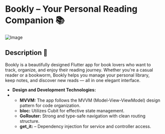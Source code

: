 # Bookly – Your Personal Reading Companion  📚


![Image](https://github.com/user-attachments/assets/28de37c0-5557-4094-bff8-1355e7e0b827)


## Description 📄

Bookly is a beautifully designed Flutter app for book lovers who want to track, organize, and enjoy their reading journey. Whether you're a casual reader or a bookworm, Bookly helps you manage your personal library, keep notes, and discover new reads — all in one elegant interface.



- **Design and Development Technologies:**
- 
  - **MVVM:** The app follows the MVVM (Model-View-ViewModel) design pattern for code organization.
  - **bloc:** Utilizes Cubit for effective state management.
  - **GoRouter:** Strong and type-safe navigation with clean routing structure.
  - **get_it:** – Dependency injection for service and controller access.
